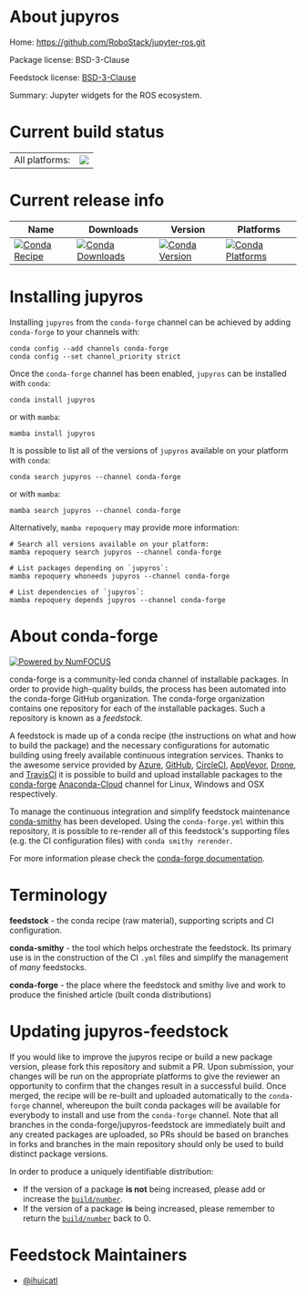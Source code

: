 About jupyros
=============

Home: https://github.com/RoboStack/jupyter-ros.git

Package license: BSD-3-Clause

Feedstock license: [BSD-3-Clause](https://github.com/conda-forge/jupyros-feedstock/blob/main/LICENSE.txt)

Summary: Jupyter widgets for the ROS ecosystem.

Current build status
====================


<table><tr><td>All platforms:</td>
    <td>
      <a href="https://dev.azure.com/conda-forge/feedstock-builds/_build/latest?definitionId=17367&branchName=main">
        <img src="https://dev.azure.com/conda-forge/feedstock-builds/_apis/build/status/jupyros-feedstock?branchName=main">
      </a>
    </td>
  </tr>
</table>

Current release info
====================

| Name | Downloads | Version | Platforms |
| --- | --- | --- | --- |
| [![Conda Recipe](https://img.shields.io/badge/recipe-jupyros-green.svg)](https://anaconda.org/conda-forge/jupyros) | [![Conda Downloads](https://img.shields.io/conda/dn/conda-forge/jupyros.svg)](https://anaconda.org/conda-forge/jupyros) | [![Conda Version](https://img.shields.io/conda/vn/conda-forge/jupyros.svg)](https://anaconda.org/conda-forge/jupyros) | [![Conda Platforms](https://img.shields.io/conda/pn/conda-forge/jupyros.svg)](https://anaconda.org/conda-forge/jupyros) |

Installing jupyros
==================

Installing `jupyros` from the `conda-forge` channel can be achieved by adding `conda-forge` to your channels with:

```
conda config --add channels conda-forge
conda config --set channel_priority strict
```

Once the `conda-forge` channel has been enabled, `jupyros` can be installed with `conda`:

```
conda install jupyros
```

or with `mamba`:

```
mamba install jupyros
```

It is possible to list all of the versions of `jupyros` available on your platform with `conda`:

```
conda search jupyros --channel conda-forge
```

or with `mamba`:

```
mamba search jupyros --channel conda-forge
```

Alternatively, `mamba repoquery` may provide more information:

```
# Search all versions available on your platform:
mamba repoquery search jupyros --channel conda-forge

# List packages depending on `jupyros`:
mamba repoquery whoneeds jupyros --channel conda-forge

# List dependencies of `jupyros`:
mamba repoquery depends jupyros --channel conda-forge
```


About conda-forge
=================

[![Powered by
NumFOCUS](https://img.shields.io/badge/powered%20by-NumFOCUS-orange.svg?style=flat&colorA=E1523D&colorB=007D8A)](https://numfocus.org)

conda-forge is a community-led conda channel of installable packages.
In order to provide high-quality builds, the process has been automated into the
conda-forge GitHub organization. The conda-forge organization contains one repository
for each of the installable packages. Such a repository is known as a *feedstock*.

A feedstock is made up of a conda recipe (the instructions on what and how to build
the package) and the necessary configurations for automatic building using freely
available continuous integration services. Thanks to the awesome service provided by
[Azure](https://azure.microsoft.com/en-us/services/devops/), [GitHub](https://github.com/),
[CircleCI](https://circleci.com/), [AppVeyor](https://www.appveyor.com/),
[Drone](https://cloud.drone.io/welcome), and [TravisCI](https://travis-ci.com/)
it is possible to build and upload installable packages to the
[conda-forge](https://anaconda.org/conda-forge) [Anaconda-Cloud](https://anaconda.org/)
channel for Linux, Windows and OSX respectively.

To manage the continuous integration and simplify feedstock maintenance
[conda-smithy](https://github.com/conda-forge/conda-smithy) has been developed.
Using the ``conda-forge.yml`` within this repository, it is possible to re-render all of
this feedstock's supporting files (e.g. the CI configuration files) with ``conda smithy rerender``.

For more information please check the [conda-forge documentation](https://conda-forge.org/docs/).

Terminology
===========

**feedstock** - the conda recipe (raw material), supporting scripts and CI configuration.

**conda-smithy** - the tool which helps orchestrate the feedstock.
                   Its primary use is in the construction of the CI ``.yml`` files
                   and simplify the management of *many* feedstocks.

**conda-forge** - the place where the feedstock and smithy live and work to
                  produce the finished article (built conda distributions)


Updating jupyros-feedstock
==========================

If you would like to improve the jupyros recipe or build a new
package version, please fork this repository and submit a PR. Upon submission,
your changes will be run on the appropriate platforms to give the reviewer an
opportunity to confirm that the changes result in a successful build. Once
merged, the recipe will be re-built and uploaded automatically to the
`conda-forge` channel, whereupon the built conda packages will be available for
everybody to install and use from the `conda-forge` channel.
Note that all branches in the conda-forge/jupyros-feedstock are
immediately built and any created packages are uploaded, so PRs should be based
on branches in forks and branches in the main repository should only be used to
build distinct package versions.

In order to produce a uniquely identifiable distribution:
 * If the version of a package **is not** being increased, please add or increase
   the [``build/number``](https://docs.conda.io/projects/conda-build/en/latest/resources/define-metadata.html#build-number-and-string).
 * If the version of a package **is** being increased, please remember to return
   the [``build/number``](https://docs.conda.io/projects/conda-build/en/latest/resources/define-metadata.html#build-number-and-string)
   back to 0.

Feedstock Maintainers
=====================

* [@ihuicatl](https://github.com/ihuicatl/)

